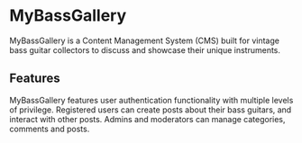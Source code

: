 # MyBassGallery

MyBassGallery is a Content Management System (CMS) built for vintage bass guitar collectors to discuss and showcase their unique instruments.

## Features

MyBassGallery features user authentication functionality with multiple levels of privilege. Registered users can create posts about their bass guitars, and interact with other posts. Admins and moderators can manage categories, comments and posts.
